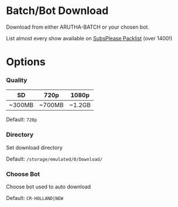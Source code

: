 # Batch/Bot Download
Download from either ARUTHA-BATCH or your chosen bot.

List almost every show available on [SubsPlease Packlist](https://subsplease.org/xdcc/) (over 1400!)

# Options

### Quality

|SD|720p|1080p|
|:-:|:-:|:-:|
|~300MB|~700MB|~1.2GB|

Default: `720p`

### Directory

Set download directory

Default: `/storage/emulated/0/Download/`

### Choose Bot

Choose bot used to auto download

Default: `CR-HOLLAND|NEW`

